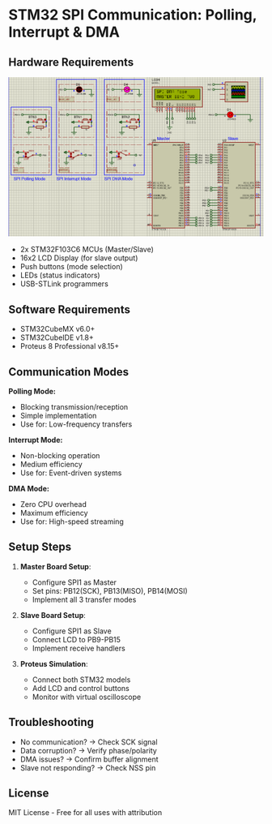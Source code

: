 # STM32 SPI Communication: Polling, Interrupt & DMA

## Hardware Requirements
![SPI Circuit](circuit.png)
- 2x STM32F103C6 MCUs (Master/Slave)
- 16x2 LCD Display (for slave output)
- Push buttons (mode selection)
- LEDs (status indicators)
- USB-STLink programmers

## Software Requirements
- STM32CubeMX v6.0+
- STM32CubeIDE v1.8+
- Proteus 8 Professional v8.15+

## Communication Modes
**Polling Mode:**
- Blocking transmission/reception
- Simple implementation
- Use for: Low-frequency transfers

**Interrupt Mode:**
- Non-blocking operation
- Medium efficiency
- Use for: Event-driven systems

**DMA Mode:**
- Zero CPU overhead
- Maximum efficiency
- Use for: High-speed streaming

## Setup Steps
1. **Master Board Setup**:
   - Configure SPI1 as Master
   - Set pins: PB12(SCK), PB13(MISO), PB14(MOSI)
   - Implement all 3 transfer modes

2. **Slave Board Setup**:
   - Configure SPI1 as Slave
   - Connect LCD to PB9-PB15
   - Implement receive handlers

3. **Proteus Simulation**:
   - Connect both STM32 models
   - Add LCD and control buttons
   - Monitor with virtual oscilloscope

## Troubleshooting
- No communication? → Check SCK signal
- Data corruption? → Verify phase/polarity
- DMA issues? → Confirm buffer alignment
- Slave not responding? → Check NSS pin

## License
MIT License - Free for all uses with attribution